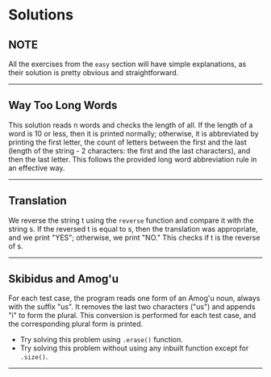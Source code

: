 # Solutions


## NOTE
All the exercises from the `easy` section will have simple explanations, as their solution is pretty obvious and straightforward.

---

## Way Too Long Words
This solution reads n words and checks the length of all. If the length of a word is 10 or less, then it is printed normally; otherwise, it is abbreviated by printing the first letter, the count of letters between the first and the last (length of the string - 2 characters: the first and the last characters), and then the last letter. This follows the provided long word abbreviation rule in an effective way.

---

## Translation
We reverse the string t using the `reverse` function and compare it with the string s. If the reversed t is equal to s, then the translation was appropriate, and we print "YES"; otherwise, we print "NO." This checks if t is the reverse of s.

---

## Skibidus and Amog'u
For each test case, the program reads one form of an Amog'u noun, always with the suffix "us". It removes the last two characters ("us") and appends "i" to form the plural. This conversion is performed for each test case, and the corresponding plural form is printed.
- Try solving this problem using `.erase()` function.
- Try solving this problem without using any inbuilt function except for `.size()`.

---


